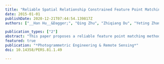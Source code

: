 ```yaml
---
title: "Reliable Spatial Relationship Constrained Feature Point Matching of Oblique Aerial Images"
date: 2015-01-01
publishDate: 2020-12-21T07:44:54.139817Z
authors: ["__Han Hu__&Dagger;", "Qing Zhu", "Zhiqiang Du", "Yeting Zhang", "Yulin Ding"]

publication_types: ["2"]
abstract: "This paper proposes a reliable feature point matching method for oblique images using various spatial relationships and geometrical information for the problems resulted by the large view point changes, the image deformations, blurring, and other factors. Three spatial constraints are incorporated to filter possible outliers, including a cyclic angular ordering constraint, a local position constraint, and a neighborhood conserving constraint. Other ancillary geometric information, which includes the initial exterior orientation parameters that are obtained from the platform parameters and a rough DEM, are used to transform the oblique images geometrically and reduce the perspective deformations. Experiment results revealed that the proposed method is superior to the standard SIFT regarding both precision and correct matches using images obtained by the SWDC-5 system."
featured: true
publication: "*Photogrammetric Engineering & Remote Sensing*"
doi: 10.14358/PERS.81.1.49

---
```


